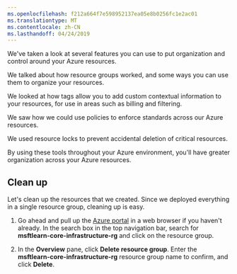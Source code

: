 ```yaml
---
ms.openlocfilehash: f212a664f7e598952137ea05e8b0256fc1e2ac01
ms.translationtype: MT
ms.contentlocale: zh-CN
ms.lasthandoff: 04/24/2019
---
```

We've taken a look at several features you can use to put organization and control around your Azure resources.

We talked about how resource groups worked, and some ways you can use them to organize your resources.

We looked at how tags allow you to add custom contextual information to your resources, for use in areas such as billing and filtering.

We saw how we could use policies to enforce standards across our Azure resources.

We used resource locks to prevent accidental deletion of critical resources.

By using these tools throughout your Azure environment, you'll have greater organization across your Azure resources.

## <a name="clean-up"></a>Clean up

Let's clean up the resources that we created. Since we deployed everything in a single resource group, cleaning up is easy.

1. Go ahead and pull up the [Azure portal](https://portal.azure.com/?azure-portal=true) in a web browser if you haven't already. In the search box in the top navigation bar, search for **msftlearn-core-infrastructure-rg** and click on the resource group.

1. In the **Overview** pane, click **Delete resource group**. Enter the **msftlearn-core-infrastructure-rg** resource group name to confirm, and click **Delete**.
